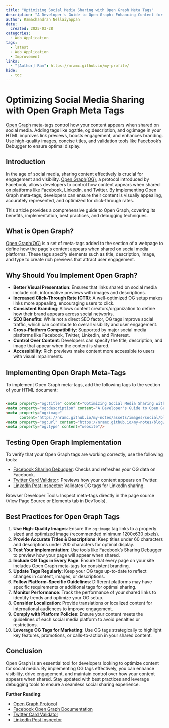 ```yaml
---
title: "Optimizing Social Media Sharing with Open Graph Meta Tags"
description: "A Developer's Guide to Open Graph: Enhancing Content for Social Media"
author: Ramachandran Nellaiyappan
date:
  created: 2025-03-28
categories:
  - Web Application
tags:
  - latest
  - Web Application
  - Improvement
links:
  - "[Author] Ram": https://nramc.github.io/my-profile/
hide:
  - toc
---
```


# Optimizing Social Media Sharing with Open Graph Meta Tags

[Open Graph](https://ogp.me/) meta-tags control how your content appears when shared on social media. Adding tags like
og:title, og:description, and og:image in your HTML <head> improves link previews, boosts engagement, and enhances
branding. Use high-quality images, concise titles, and validation tools like Facebook’s Debugger to ensure optimal
display.

## Introduction

In the age of social media, sharing content effectively is crucial for engagement and
visibility. [Open Graph(OG)](https://ogp.me/), a protocol introduced by Facebook, allows developers to control how
content appears when shared on platforms like Facebook, LinkedIn, and Twitter. By implementing Open Graph meta-tags,
developers can ensure their content is visually appealing, accurately represented, and optimized for click-through
rates.

This article provides a comprehensive guide to Open Graph, covering its benefits, implementation, best practices, and
debugging techniques.

## What is Open Graph?

[Open Graph(OG)](https://ogp.me/) is a set of meta-tags added to the <head> section of a webpage to define how the
page's content appears when shared on social media platforms. These tags specify elements such as title, description,
image, and type to create rich previews that attract user engagement.

## Why Should You Implement Open Graph?

- **Better Visual Presentation**: Ensures that links shared on social media include rich, informative previews with
  images and descriptions.
- **Increased Click-Through Rate (CTR)**: A well-optimized OG setup makes links more appealing, encouraging users to
  click.
- **Consistent Branding**: Allows content creators/organization to define how their brand appears across social
  networks.
- **SEO Benefits**: While not a direct SEO factor, OG tags improve social traffic, which can contribute to overall
  visibility and user engagement.
- **Cross-Platform Compatibility**: Supported by major social media platforms like Facebook, Twitter, LinkedIn, and
  Pinterest.
- **Control Over Content**: Developers can specify the title, description, and image that appear when the content is
  shared.
- **Accessibility**: Rich previews make content more accessible to users with visual impairments.

## Implementing Open Graph Meta-Tags

To implement Open Graph meta-tags, add the following tags to the <head> section of your HTML document:

```html

<meta property="og:title" content="Optimizing Social Media Sharing with Open Graph Meta Tags"/>
<meta property="og:description" content="A Developer's Guide to Open Graph: Enhancing Content for Social Media"/>
<meta property="og:image"
      content="https://nramc.github.io/my-notes/assets/images/social/blog/articles/web-application/open-graph-for-social-sharing.png"/>
<meta property="og:url" content="https://nramc.github.io/my-notes/blog/open-graph-for-social-sharing.html"/>
<meta property="og:type" content="website"/>
```

## Testing Open Graph Implementation

To verify that your Open Graph tags are working correctly, use the following tools:

- [Facebook Sharing Debugger](https://developers.facebook.com/tools/debug/): Checks and refreshes your OG data on
  Facebook.
- [Twitter Card Validator](https://cards-dev.x.com/validator): Previews how your content appears on Twitter.
- [LinkedIn Post Inspector](https://www.linkedin.com/post-inspector/): Validates OG tags for LinkedIn sharing.

Browser Developer Tools: Inspect meta-tags directly in the page source (View Page Source or Elements tab in DevTools).

## Best Practices for Open Graph Tags

1. **Use High-Quality Images**: Ensure the `og:image` tag links to a properly sized and optimized image (recommended
   minimum 1200x630 pixels).
2. **Provide Accurate Titles & Descriptions**: Keep titles under 60 characters and descriptions under 200 characters for
   optimal display.
3. **Test Your Implementation**: Use tools like Facebook’s Sharing Debugger to preview how your page will appear when
   shared.
4. **Include OG Tags in Every Page**: Ensure that every page on your site includes Open Graph meta-tags for consistent
   branding.
5. **Update Tags Regularly**: Keep your OG tags up-to-date to reflect changes in content, images, or descriptions.
6. **Follow Platform-Specific Guidelines**: Different platforms may have specific requirements or additional tags for
   optimal sharing.
7. **Monitor Performance**: Track the performance of your shared links to identify trends and optimize your OG setup.
8. **Consider Localization**: Provide translations or localized content for international audiences to improve
   engagement.
9. **Comply with Platform Policies**: Ensure your content meets the guidelines of each social media platform to avoid
   penalties or restrictions.
10. **Leverage OG Tags for Marketing**: Use OG tags strategically to highlight key features, promotions, or
    calls-to-action in your shared content.

## Conclusion

Open Graph is an essential tool for developers looking to optimize content for social media. By implementing OG tags
effectively, you can enhance visibility, drive engagement, and maintain control over how your content appears when
shared. Stay updated with best practices and leverage debugging tools to ensure a seamless social sharing experience.

**Further Reading**:

- [Open Graph Protocol](https://ogp.me/)
- [Facebook Open Graph Documentation](https://developers.facebook.com/docs/sharing/webmasters)
- [Twitter Card Validator](https://cards-dev.twitter.com/validator)
- [LinkedIn Post Inspector](https://www.linkedin.com/post-inspector/)


